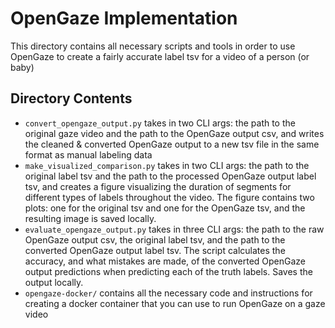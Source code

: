 # OpenGaze Implementation

This directory contains all necessary scripts and tools in order to use OpenGaze to create a fairly accurate label tsv for a video of a person (or baby)

## Directory Contents

- `convert_opengaze_output.py` takes in two CLI args: the path to the original gaze video and the path to the OpenGaze output csv, and writes the cleaned & converted OpenGaze output to a new tsv file in the same format as manual labeling data
- `make_visualized_comparison.py` takes in two CLI args: the path to the original label tsv and the path to the processed OpenGaze output label tsv, and creates a figure visualizing the duration of segments for different types of labels throughout the video. The figure contains two plots: one for the original tsv and one for the OpenGaze tsv, and the resulting image is saved locally.
- `evaluate_opengaze_output.py` takes in three CLI args: the path to the raw OpenGaze output csv, the original label tsv, and the path to the converted OpenGaze output label tsv. The script calculates the accuracy, and what mistakes are made, of the converted OpenGaze output predictions when predicting each of the truth labels. Saves the output locally.
- `opengaze-docker/` contains all the necessary code and instructions for creating a docker container that you can use to run OpenGaze on a gaze video

